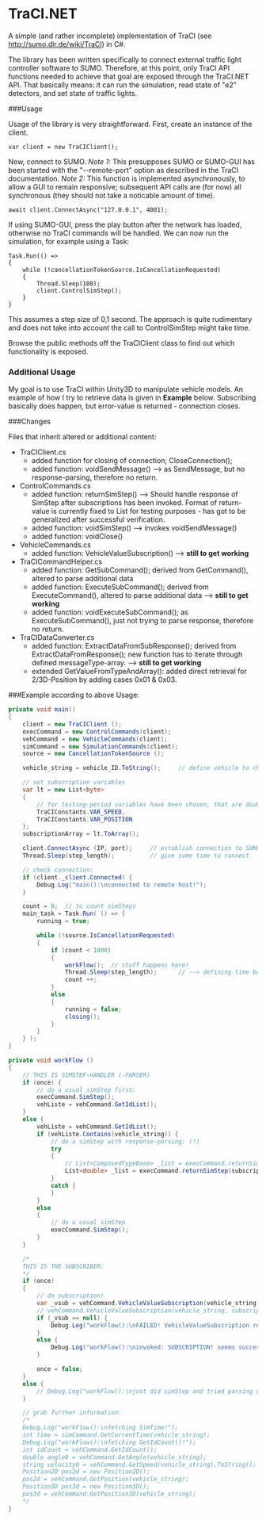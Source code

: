 # TraCI.NET

A simple (and rather incomplete) implementation of TraCI (see http://sumo.dlr.de/wiki/TraCI) in C#. 

The library has been written specifically to connect external traffic light controller software to SUMO. Therefore, at this point, only TraCI API functions needed to achieve that goal are exposed through the TraCI.NET API. That basically means: it can run the simulation, read state of "e2" detectors, and set state of traffic lights.

###Usage

Usage of the library is very straightforward. First, create an instance of the client.


    var client = new TraCIClient();

Now, connect to SUMO.
*Note 1:* This presupposes SUMO or SUMO-GUI has been started with the "--remote-port" option as described in the TraCI documentation.
*Note 2:* This function is implemented asynchronously, to allow a GUI to remain responsive; subsequent API calls are (for now) all synchronous (they should not take a noticable amount of time).

    await client.ConnectAsync("127.0.0.1", 4001);

If using SUMO-GUI, press the play button after the network has loaded, otherwise no TraCI commands will be handled.
We can now run the simulation, for example using a Task:

    Task.Run(() =>
    {
        while (!cancellationTokenSource.IsCancellationRequested)
        {
            Thread.Sleep(100);
            client.ControlSimStep();
        }
    }

This assumes a step size of 0,1 second. The approach is quite rudimentary and does not take into account the call to ControlSimStep might take time.

Browse the public methods off the TraCIClient class to find out which functionality is exposed.

### Additional Usage
My goal is to use TraCI within Unity3D to manipulate vehicle models. An example of how I try to retrieve data is given in **Example** below. Subscribing basically does happen, but error-value is returned - connection closes.

###Changes

Files that inherit altered or additional content:
- TraCIClient.cs
    - added function for closing of connection; CloseConnection();
    - added function: voidSendMessage() --> as SendMessage, but no response-parsing, therefore no return.
- ControlCommands.cs
    - added function: returnSimStep() --> Should handle response of SimStep after subscriptions has been invoked. Format of return-value is currently fixed to List<double> for testing purposes - has got to be generalized after successful verification.
    - added function: voidSimStep() --> invokes voidSendMessage()
    - added function: voidClose()
- VehicleCommands.cs
    - added function: VehicleValueSubscription() --> **still to get working**
- TraCICommandHelper.cs
    - added function: GetSubCommand(); derived from GetCommand(), altered to parse additional data
    - added function: ExecuteSubCommand(); derived from ExecuteCommand(), altered to parse additional data --> **still to get working**
    - added function: voidExecuteSubCommand(); as ExecuteSubCommand(), just not trying to parse response, therefore no return.
- TraCIDataConverter.cs
    - added function: ExtractDataFromSubResponse(); derived from ExtractDataFromResponse(); new function has to iterate through defined messageType-array. --> **still to get working**
    - extended GetValueFromTypeAndArray(): added direct retrieval for 2/3D-Position by adding cases 0x01 & 0x03.

###Example
according to above Usage:

```c#
private void main()
{
    client = new TraCIClient ();
    execCommand = new ControlCommands(client);
    vehCommand = new VehicleCommands(client);
    simCommand = new SimulationCommands(client);
    source = new CancellationTokenSource ();

    vehicle_string = vehicle_ID.ToString();     // define vehicle to check information on

    // set subscription variables
    var lt = new List<byte>
    {
        // for testing-period variables have been chosen, that are doubles, so that return-type can be predefined!
        TraCIConstants.VAR_SPEED,
        TraCIConstants.VAR_POSITION
    };
    subscriptionArray = lt.ToArray();

    client.ConnectAsync (IP, port);		// establish connection to SUMO
    Thread.Sleep(step_length);			// give some time to connect

    // check connection:
    if (client._client.Connected) {
        Debug.Log("main():\nconnected to remote host!");
    }

    count = 0;  // to count simSteps
    main_task = Task.Run( () => {
        running = true;

        while (!source.IsCancellationRequested)
        {
            if (count < 1000)
            {
                workFlow();  // stuff happens here!
                Thread.Sleep(step_length);  	// --> defining time between simsteps (more or less)
                count ++;
            }
            else
            {
                running = false;
                closing();
            }
        }
    } );
}
```

```c#
private void workFlow ()
{
    // THIS IS SIMSTEP-HANDLER (-PARSER)
    if (once) {
        // do a usual simStep first:
        execCommand.SimStep();
        vehListe = vehCommand.GetIdList();
    }
    else {
        vehListe = vehCommand.GetIdList();
        if (vehListe.Contains(vehicle_string)) {
            // do a simStep with response-parsing: (!)
            try
            {
                // List<ComposedTypeBase> _list = execCommand.returnSimStep(subscriptionArray);
                List<double> _list = execCommand.returnSimStep(subscriptionArray);
            }
            catch {
            }
        }
        else
        {
            // do a usual simStep
            execCommand.SimStep();
        }
    }

    /*
    THIS IS THE SUBSCRIBER:
    */
    if (once)
    {
        // do subscription!
        var _vsub = vehCommand.VehicleValueSubscription(vehicle_string, subscriptionArray);
        // vehCommand.VehicleValueSubscription(vehicle_string, subscriptionArray);
        if (_vsub == null) {
            Debug.Log("workFlow():\nFAILED! VehicleValueSubscription returned 'null'");
        }
        else {
            Debug.Log("workFlow():\ninvoked: SUBSCRIPTION! seems succesful.");
        }

        once = false;
    }
    else {
        // Debug.Log("workFlow():\njust did simStep and tried parsing data!!");
    }

    // grab further information:
    /*
    Debug.Log("workFlow():\nfetching SimTime!");
    int time = simCommand.GetCurrentTime(vehicle_string);               // works
    Debug.Log("workFlow():\nfetching GetIdCount()!");
    int idCount = vehCommand.GetIdCount();                              // works
    double angle0 = vehCommand.GetAngle(vehicle_string);                // works
    string velocity0 = vehCommand.GetSpeed(vehicle_string).ToString();	// works
    Position2D pos2d = new Position2D();
    pos2d = vehCommand.GetPosition(vehicle_string);                     // works
    Position3D pos3d = new Position3D();
    pos3d = vehCommand.GetPosition3D(vehicle_string);                   // works
    */
}
```
